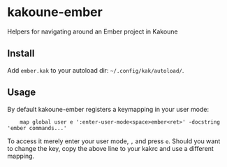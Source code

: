 # kakoune-ember

Helpers for navigating around an Ember project in Kakoune

## Install

Add `ember.kak` to your autoload dir: `~/.config/kak/autoload/`.

## Usage

By default kakoune-ember registers a keymapping in your user mode: 

```
    map global user e ':enter-user-mode<space>ember<ret>' -docstring 'ember commands...'
```

To access it merely enter your user mode, `,` and press `e`.  Should you want to change the key, copy the above line to your kakrc and use a different mapping.
